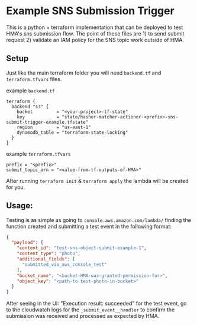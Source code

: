 # Example SNS Submission Trigger

This is a python + terraform implementation that can be deployed to test HMA's sns submission flow. 
The point of these files are 1) to send submit request 2) validate an IAM policy for the SNS topic work outside of HMA.

## Setup

Just like the main terraform folder you will need `backend.tf` and `terraform.tfvars` files.

example `backend.tf`

```HCL
terraform {
  backend "s3" {
    bucket         = "<your-project>-tf-state"
    key            = "state/hasher-matcher-actioner-<prefix>-sns-submit-trigger-example.tfstate"
    region         = "us-east-1"
    dynamodb_table = "terraform-state-locking"
  }
}
```

example `terraform.tfvars`

```HCL
prefix = "<prefix>"
submit_topic_arn = "<value-from-tf-outputs-of-HMA>"
```

After running `terraform init` & `terraform apply` the lambda will be created for you.

## Usage: 
Testing is as simple as going to `console.aws.amazon.com/lambda/` finding the function created and submitting a test event in the following format:
```json
{
  "payload": {
    "content_id": "test-sns-object-submit-example-1",
    "content_type": "photo",
    "additional_fields": [
      "submitted_via_aws_console_test"
    ],
    "bucket_name": "<bucket-HMA-was-granted-permission-for>",
    "object_key": "<path-to-test-photo-in-bucket>"
  }
}
``` 
After seeing in the UI: "Execution result: succeeded" for the test event, go to the cloudwatch logs for the `_submit_event__handler` to confirm the submission was received and processed as expected by HMA. 
